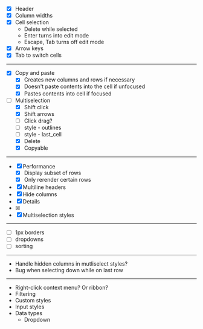 - [x] Header
- [x] Column widths
- [x] Cell selection
    - Delete while selected
    - Enter turns into edit mode
    - Escape, Tab turns off edit mode
- [x] Arrow keys
- [x] Tab to switch cells

***

- [x] Copy and paste
    - [x] Creates new columns and rows if necessary
    - [x] Doesn't paste contents into the cell if unfocused
    - [x] Pastes contents into cell if focused

- [ ] Multiselection
    - [x] Shift click
    - [x] Shift arrows
    - [ ] Click drag?
    - [ ] style - outlines
    - [ ] style - last_cell
    - [x] Delete
    - [x] Copyable

***

- [x] Performance
    - [x] Display subset of rows
    - [x] Only rerender certain rows
- [x] Multiline headers
- [x] Hide columns
- [x] Details
- [x] <td colSpan/>
- [x] Multiselection styles

***

- [ ] 1px borders
- [ ] dropdowns
- [ ] sorting

***

- Handle hidden columns in mutliselect styles?
- Bug when selecting down while on last row

***

- Right-click context menu? Or ribbon?
- Filtering
- Custom styles
- Input styles
- Data types
    - Dropdown
